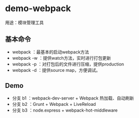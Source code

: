 # demo-webpack #

用途：模块管理工具

## 基本命令 ##
- webpack ：最基本的启动webpack方法
- webpack -w ：提供watch方法，实时进行打包更新
- webpack -p ：对打包后的文件进行压缩，提供production
- webpack -d ：提供source map，方便调试。

## Demo ##
- 分支 b1 ：webpack-dev-server + Webpack 热加载、自动刷新
- 分支 b2 ：Grunt + Webpack + LiveReload
- 分支 b3 ：node.express + webpack-hot-middleware
